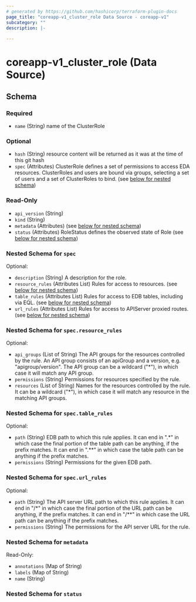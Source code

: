 ```yaml
---
# generated by https://github.com/hashicorp/terraform-plugin-docs
page_title: "coreapp-v1_cluster_role Data Source - coreapp-v1"
subcategory: ""
description: |-
  
---
```


# coreapp-v1_cluster_role (Data Source)





<!-- schema generated by tfplugindocs -->
## Schema

### Required

- `name` (String) name of the ClusterRole

### Optional

- `hash` (String) resource content will be returned as it was at the time of this git hash
- `spec` (Attributes) ClusterRole defines a set of permissions to access EDA resources.
ClusterRoles and users are bound via groups, selecting a set of users and a set of ClusterRoles to bind. (see [below for nested schema](#nestedatt--spec))

### Read-Only

- `api_version` (String)
- `kind` (String)
- `metadata` (Attributes) (see [below for nested schema](#nestedatt--metadata))
- `status` (Attributes) RoleStatus defines the observed state of Role (see [below for nested schema](#nestedatt--status))

<a id="nestedatt--spec"></a>
### Nested Schema for `spec`

Optional:

- `description` (String) A description for the role.
- `resource_rules` (Attributes List) Rules for access to resources. (see [below for nested schema](#nestedatt--spec--resource_rules))
- `table_rules` (Attributes List) Rules for access to EDB tables, including via EQL. (see [below for nested schema](#nestedatt--spec--table_rules))
- `url_rules` (Attributes List) Rules for access to APIServer proxied routes. (see [below for nested schema](#nestedatt--spec--url_rules))

<a id="nestedatt--spec--resource_rules"></a>
### Nested Schema for `spec.resource_rules`

Optional:

- `api_groups` (List of String) The API groups for the resources controlled by the rule.
An API group consists of an apiGroup and a version, e.g. "apigroup/version".
The API group can be a wildcard ("*"), in which case it will match any API group.
- `permissions` (String) Permissions for resources specified by the rule.
- `resources` (List of String) Names for the resources controlled by the rule.
It can be a wildcard ("*"), in which case it will match any resource
in the matching API groups.


<a id="nestedatt--spec--table_rules"></a>
### Nested Schema for `spec.table_rules`

Optional:

- `path` (String) EDB path to which this rule applies. It can end in ".*"
in which case the final portion of the table path can be anything, if the
prefix matches. It can end in ".**" in which case the table path can be
anything if the prefix matches.
- `permissions` (String) Permissions for the given EDB path.


<a id="nestedatt--spec--url_rules"></a>
### Nested Schema for `spec.url_rules`

Optional:

- `path` (String) The API server URL path to which this rule applies. It can end in "/*"
in which case the final portion of the URL path can be anything, if the
prefix matches. It can end in "/**" in which case the URL path can be
anything if the prefix matches.
- `permissions` (String) The permissions for the API server URL for the rule.



<a id="nestedatt--metadata"></a>
### Nested Schema for `metadata`

Read-Only:

- `annotations` (Map of String)
- `labels` (Map of String)
- `name` (String)


<a id="nestedatt--status"></a>
### Nested Schema for `status`
